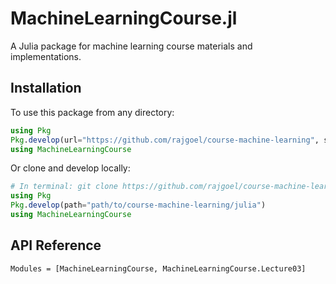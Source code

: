 # MachineLearningCourse.jl

A Julia package for machine learning course materials and implementations.

## Installation

To use this package from any directory:

```julia
using Pkg
Pkg.develop(url="https://github.com/rajgoel/course-machine-learning", subdir="julia")
using MachineLearningCourse
```

Or clone and develop locally:

```julia
# In terminal: git clone https://github.com/rajgoel/course-machine-learning
using Pkg
Pkg.develop(path="path/to/course-machine-learning/julia")
using MachineLearningCourse
```

## API Reference

```@autodocs
Modules = [MachineLearningCourse, MachineLearningCourse.Lecture03]
```

